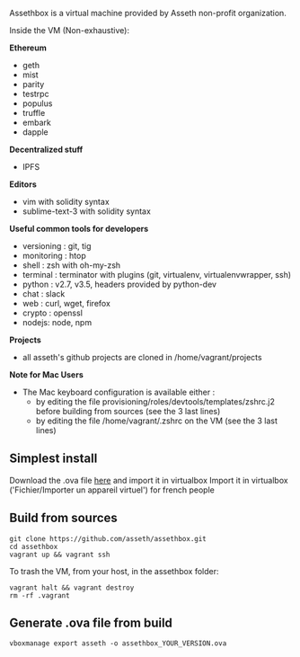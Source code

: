 Assethbox is a virtual machine provided by Asseth non-profit organization.

Inside the VM (Non-exhaustive):

**Ethereum**

* geth
* mist
* parity
* testrpc
* populus
* truffle
* embark
* dapple

**Decentralized stuff**

* IPFS

**Editors**

* vim with solidity syntax
* sublime-text-3 with solidity syntax

**Useful common tools for developers**

* versioning : git, tig
* monitoring : htop
* shell : zsh with oh-my-zsh
* terminal : terminator with plugins (git, virtualenv, virtualenvwrapper, ssh)
* python : v2.7, v3.5, headers provided by python-dev
* chat : slack
* web : curl, wget, firefox
* crypto : openssl
* nodejs: node, npm

**Projects**

* all asseth's github projects are cloned in /home/vagrant/projects

**Note for Mac Users**

* The Mac keyboard configuration is available either :
    - by editing the file provisioning/roles/devtools/templates/zshrc.j2 before building from sources (see the 3 last lines)
    - by editing the file /home/vagrant/.zshrc on the VM (see the 3 last lines)

## Simplest install

Download the .ova file  [here](https://s3-eu-west-1.amazonaws.com/asseth/assethbox/assethbox_0.5.0.ova) and import it in virtualbox
Import it in virtualbox ('Fichier/Importer un appareil virtuel') for french people

## Build from sources

    git clone https://github.com/asseth/assethbox.git
    cd assethbox
    vagrant up && vagrant ssh

To trash the VM, from your host, in the assethbox folder:

    vagrant halt && vagrant destroy
    rm -rf .vagrant

## Generate .ova file from build

    vboxmanage export asseth -o assethbox_YOUR_VERSION.ova
